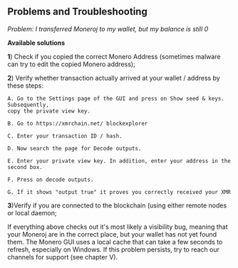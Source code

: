 ## Problems and Troubleshooting

*Problem: I transferred Moneroj to my wallet, but my balance is still 0*

**Available solutions**

**1**) Check if you copied the correct Monero Address (sometimes malware can try to edit the
copied Monero address);

**2**) Verify whether transaction actually arrived at your wallet / address by these steps:

    A. Go to the Settings page of the GUI and press on Show seed & keys. Subsequently,
    copy the private view key.
    
    B. Go to https://xmrchain.net/ blockexplorer
    
    C. Enter your transaction ID / hash.
    
    D. Now search the page for Decode outputs.
    
    E. Enter your private view key. In addition, enter your address in the second box.
    
    F. Press on decode outputs.
    
    G. If it shows "output true" it proves you correctly received your XMR
    
**3**)Verify if you are connected to the blockchain (using either remote nodes or local daemon;

If everything above checks out it's most likely a visibility bug, meaning that your Moneroj are in the correct place, but your wallet has not yet found them. The Monero GUI uses a local cache that can take a few seconds to refresh, especially on Windows. If this problem persists, try to reach our channels for support (see chapter V).
